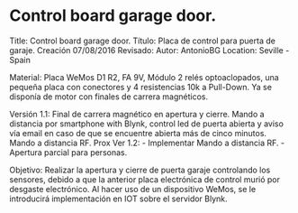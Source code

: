 # Control board garage door.
Title: Control board garage door.
Título: Placa de control para puerta de garaje.
Creación 07/08/2016   Revisado:    Autor: AntonioBG        Location: Seville - Spain

  Material: Placa WeMos D1 R2, FA 9V, Módulo 2 relés optoaclopados, una pequeña placa con conectores y 4 resistencias 10k a Pull-Down.
              Ya se disponía de motor con finales de carrera magnéticos.
              
  Versión 1.1:  Final de carrera magnético en apertura y cierre.
                Mando a distancia por smartphone with Blynk, control led de puerta abierta y aviso vía email en caso de que se encuentre abierta más de cinco minutos.
                Mando a distancia RF.
  Prox Ver 1.2:   - Implementar Mando a distancia RF.
                  - Apertura parcial para personas.
            
  Objetivo: 
  Realizar la apertura y cierre de puerta garaje controlando los sensores, debido a que la anterior placa electrónica de control murió por desgaste electrónico.
  Al hacer uso de un dispositivo WeMos, se le introducirá implementación en IOT sobre el servidor Blynk.

